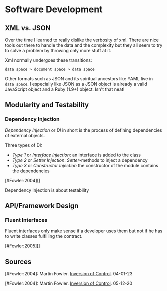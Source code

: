 # Software Development #

## XML vs. JSON ##

Over the time I learned to really dislike the verbosity of xml. There are nice tools out there to handle the data and the complexity but they all seem to try to solve a problem by throwing only more stuff at it.

Xml normally undergoes these transitions:

	data space > document space > data space

Other formats such as JSON and its spiritual ancestors like YAML live in `data space`. I especially like JSON as a JSON object is already a valid JavaScript object and a Ruby (1.9+) object. Isn't that neat!

## Modularity and Testability ##

### Dependency Injection ###

_Dependency Injection_ or _DI_ in short is the process of defining dependencies of external objects.

Three types of DI:

*   _Type 1_ or _Interface Injection_: an interface is added to the class
*   _Type 2_ or _Setter Injection_: _Setter_-methods to inject a dependency
*   _Type 3_ or _Constructor Injection_ the constructor of the module contains the dependencies

[#Fowler:2004][]

Dependency Injection is about testability

## API/Framework Design ##

### Fluent Interfaces ###

Fluent interfaces only make sense if a developer uses them but not if he has to write classes fulfilling the contract.

[#Fowler:2005][]

## Sources ##

[#Fowler:2004]: Martin Fowler. [Inversion of Control](http://martinfowler.com/articles/injection.html#InversionOfControl). 04-01-23

[#Fowler:2004]: Martin Fowler. [Inversion of Control](http://martinfowler.com/bliki/FluentInterface.html). 05-12-20
